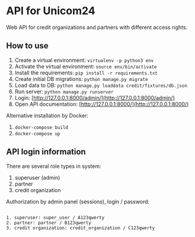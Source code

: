 # API for Unicom24

Web API for credit organizations and partners with different access rights.

## How to use

1. Create a virtual environment: ```virtualenv -p python3 env```
2. Activate the virtual environment: ```source env/bin/activate```
3. Install the requirements: ```pip install -r requirements.txt```
4. Create initial DB migrations: ```python manage.py migrate```
5. Load data to DB: ```python manage.py loaddata credit/fixtures/db.json```
6. Run server: ```python manage.py runserver```
7. Login: [http://127.0.0.1:8000/admin/](http://127.0.0.1:8000/admin/)
8. Open API documentation: [http://127.0.0.1:8000/](http://127.0.0.1:8000/)

Alternative installation by Docker:

1. ```docker-compose build```
2. ```docker-compose up```

## API login information

There are several role types in system:

1. superuser (admin)
2. partner
3. credit organization

Authorization by admin panel (sessions), login / password:

```#!bash

1. superuser: super_user / A123qwerty
2. partner: partner / B123qwerty
3. credit organization: credit_organization / C123qwerty

```
